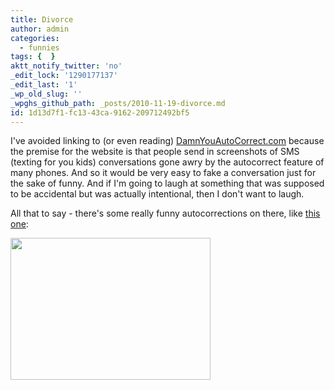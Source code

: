 ```yaml
---
title: Divorce
author: admin
categories:
  - funnies
tags: {  }
aktt_notify_twitter: 'no'
_edit_lock: '1290177137'
_edit_last: '1'
_wp_old_slug: ''
_wpghs_github_path: _posts/2010-11-19-divorce.md
id: 1d13d7f1-fc13-43ca-9162-209712492bf5
---
```

<p>I've avoided linking to (or even reading) <a href="http://damnyouautocorrect.com/">DamnYouAutoCorrect.com</a> because the premise for the website is that people send in screenshots of SMS (texting for you kids) conversations gone awry by the autocorrect feature of many phones.  And so it would be very easy to fake a conversation just for the sake of funny.  And if I'm going to laugh at something that was supposed to be accidental but was actually intentional, then I don't want to laugh.</p>
<p>All that to say - there's some really funny autocorrections on there, like <a href="http://damnyouautocorrect.com/1120/the-big-d/">this one</a>:</p>
<p><img src="https://chrisenns.com/wp-content/uploads/2010/11/divorce.jpeg" alt="" title="divorce" width="320" height="227" class="aligncenter size-full wp-image-19285" /></p>
